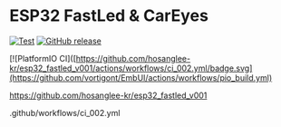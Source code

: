 # ESP32 FastLed & CarEyes

[![Test](https://github.com/256dpi/arduino-mqtt/actions/workflows/test.yml/badge.svg)](https://github.com/hosanglee-kr/PlatformIO_Template_V001/actions/workflows/test.yml)
[![GitHub release](https://img.shields.io/github/release/256dpi/arduino-mqtt.svg)](https://github.com/hosanglee-kr/PlatformIO_Template_V001/releases)

[![PlatformIO CI]([https://github.com/hosanglee-kr/esp32_fastled_v001/actions/workflows/ci_002.yml/badge.svg](https://github.com/vortigont/EmbUI/actions/workflows/pio_build.yml)

https://github.com/hosanglee-kr/esp32_fastled_v001

.github/workflows/ci_002.yml
